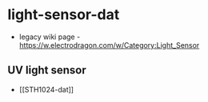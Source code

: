 
# light-sensor-dat

- legacy wiki page - https://w.electrodragon.com/w/Category:Light_Sensor


## UV light sensor 

- [[STH1024-dat]]